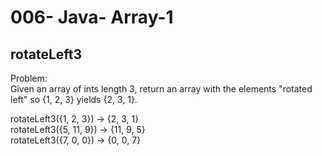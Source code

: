 006- Java- Array-1
==================


rotateLeft3
----------



Problem:  
Given an array of ints length 3, return an array with the elements "rotated left" so {1, 2, 3} yields {2, 3, 1}. 
>
rotateLeft3({1, 2, 3}) → {2, 3, 1}  
rotateLeft3({5, 11, 9}) → {11, 9, 5}  
rotateLeft3({7, 0, 0}) → {0, 0, 7}  